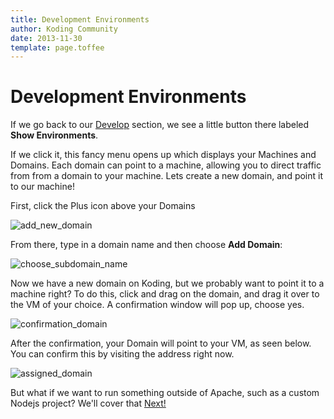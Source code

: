 ```yaml
---
title: Development Environments
author: Koding Community
date: 2013-11-30
template: page.toffee
---
```


# Development Environments

If we go back to our [Develop](add_new_domain.png) section, we see a little button there labeled **Show Environments**.

If we click it, this fancy menu opens up which displays your Machines and Domains. Each domain can point to a machine, allowing you to direct traffic from from a domain to your machine. Lets create a new domain, and point it to our machine!

First, click the Plus icon above your Domains

![add_new_domain](/wp-content/uploads/add_new_domain.png)

  


From there, type in a domain name and then choose **Add Domain**:

![choose_subdomain_name](/wp-content/uploads/choose_subdomain_name.png)

  


Now we have a new domain on Koding, but we probably want to point it to a machine right? To do this, click and drag on the domain, and drag it over to the VM of your choice. A confirmation window will pop up, choose yes.

![confirmation_domain](/wp-content/uploads/confirmation_domain.png)

  


After the confirmation, your Domain will point to your VM, as seen below. You can confirm this by visiting the address right now.

![assigned_domain](/wp-content/uploads/assigned_domain.png)

  


But what if we want to run something outside of Apache, such as a custom Nodejs project? We'll cover that [Next!](/terminal-and-custom-ports/)
